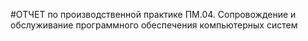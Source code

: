 #ОТЧЕТ по производственной практике
ПМ.04. Сопровождение и обслуживание программного обеспечения компьютерных систем
